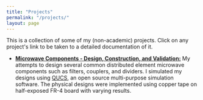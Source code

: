 ```yaml
---
title: "Projects"
permalink: "/projects/"
layout: page
---
```


This is a collection of some of my (non-academic) projects. Click on any project's link to be taken to a detailed documentation of it. 

* **[Microwave Components - Design, Construction, and Validation:][microwave]** My attempts to design several common distributed element microwave components such as filters, couplers, and dividers. I simulated my designs using [QUCS][qucs], an open source multi-purpose simulation software. The physical designs were implemented using copper tape on half-exposed FR-4 board with varying results.

[microwave]: ../microwave
[qucs]: http://qucs.sourceforge.net/